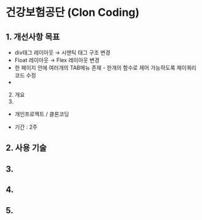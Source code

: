 # 건강보험공단 (Clon Coding)

## 1. 개선사항 목표
* div태그 레이아웃 → 시맨틱 태그 구조 변경
* Float 레이아웃 → Flex 레이아웃 변경
* 한 페이지 안에 여러개의 TAB메뉴 존재 - 한개의 함수로 제어 가능하도록 제이쿼리 코드 수정
* 

2. 개요
3. 
* 개인프로젝트 / 클론코딩

* 기간 : 2주 

## 2. 사용 기술


## 3. 

## 4. 

## 5. 


